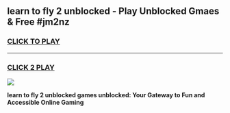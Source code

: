 
## learn to fly 2 unblocked - Play Unblocked Gmaes & Free #jm2nz
<h3>
<a href="https://premium.freeplayer.one?title=learn_to_fly_2_unblocked&ref=03M">CLICK TO PLAY</a></h3>
<hr>

<h3>
<a href="https://premium.freeplayer.one?title=learn_to_fly_2_unblocked&ref=03M">CLICK 2 PLAY</a>
  
</h3>

<a href="https://premium.freeplayer.one?title=learn_to_fly_2_unblocked&ref=03M"><img src="https://clearcache.store/games.png"></a>


**learn to fly 2 unblocked games unblocked: Your Gateway to Fun and Accessible Online Gaming**
